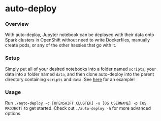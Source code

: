 # auto-deploy

### Overview
With auto-deploy, Jupyter notebook can be deployed with their data onto Spark clusters in OpenShift without need to write Dockerfiles, manually create pods, or any of the other hassles that go with it. 

### Setup
Simply put all of your desired notebooks into a folder named `scripts`, your data into a folder named `data`, and then clone auto-deploy into the parent directory containing `scripts` and `data`. See [here](https://github.com/RobGeada/auto-deploy-template) for an example!

### Usage
Run `./auto-deploy -c [OPENSHIFT CLUSTER] -u [OS USERNAME] -p [OS PROJECT]` to get started. Check out `./auto-deploy -h` for more advanced options. 
